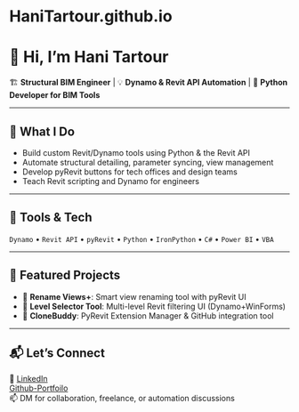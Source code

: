 # HaniTartour.github.io
# 👋 Hi, I’m Hani Tartour

🏗 **Structural BIM Engineer** | 💡 **Dynamo & Revit API Automation** | 🐍 **Python Developer for BIM Tools**

---

## 🔧 What I Do
- Build custom Revit/Dynamo tools using Python & the Revit API
- Automate structural detailing, parameter syncing, view management
- Develop pyRevit buttons for tech offices and design teams
- Teach Revit scripting and Dynamo for engineers

---

## 🚀 Tools & Tech
`Dynamo` • `Revit API` • `pyRevit` • `Python` • `IronPython` • `C#` • `Power BI` • `VBA`

---

## 📢 Featured Projects
- 🔄 **Rename Views+**: Smart view renaming tool with pyRevit UI
- 📌 **Level Selector Tool**: Multi-level Revit filtering UI (Dynamo+WinForms)
- 🧠 **CloneBuddy**: PyRevit Extension Manager & GitHub integration tool

---

## 📬 Let’s Connect
🔗 [LinkedIn](https://www.linkedin.com/in/hanimtartour)  
[   ](https://icons8.com/icon/3tC9EQumUAuq/github) [Github-Portfoilo](https://hanitartour.github.io/)              
📫 DM for collaboration, freelance, or automation discussions
